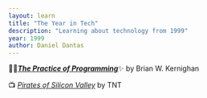 ```yaml
---
layout: learn
title: "The Year in Tech"
description: "Learning about technology from 1999"
year: 1999
author: Daniel Dantas
---
```


📕✨[***The Practice of Programming***](https://en.wikipedia.org/wiki/The_Practice_of_Programming)✨ by Brian W. Kernighan <!-- 5/19/2024 -->

📺 [_Pirates of Silicon Valley_](https://en.wikipedia.org/wiki/Pirates_of_Silicon_Valley) by TNT <!-- 5/20/2016 -->

